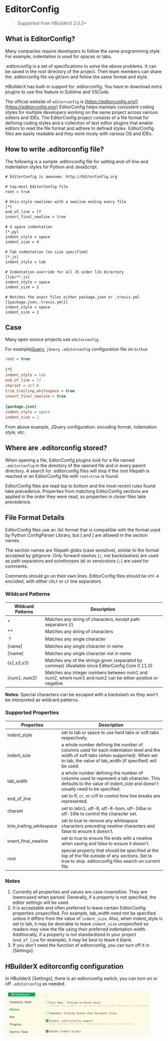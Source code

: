 # EditorConfig

> Supported from HBuilderX 2.0.3+

## What is EditorConfig?

Many companies require developers to follow the same programming style. For example, indentation is used for spaces or tabs.

.editorconfig is a set of specifications to solve the above problems. It can be saved in the root directory of the project. Then team members can share the .editorconfig file via git/svn and follow the same format and style.

HBuilderX has built-in support for .editorconfig. You have to download extra plugins to use this feature in Sublime and VSCode.

The official website of `editorconfig` is [https://editorconfig.org/](https://editorconfig.org/) EditorConfig helps maintain consistent coding styles for multiple developers working on the same project across various editors and IDEs. The EditorConfig project consists of a file format for defining coding styles and a collection of text editor plugins that enable editors to read the file format and adhere to defined styles. EditorConfig files are easily readable and they work nicely with various OS and IDEs.

## How to write .editorconfig file?

The following is a sample .editorconfig file for setting end-of-line and indentation styles for Python and JavaScript.

```
# EditorConfig is awesome: http://EditorConfig.org
 
# top-most EditorConfig file
root = true
 
# Unix-style newlines with a newline ending every file
[*]
end_of_line = lf
insert_final_newline = true
 
# 4 space indentation
[*.py]
indent_style = space
indent_size = 4
 
# Tab indentation (no size specified)
[*.js]
indent_style = tab
 
# Indentation override for all JS under lib directory
[lib/**.js]
indent_style = space
indent_size = 2
 
# Matches the exact files either package.json or .travis.yml
[{package.json,.travis.yml}]
indent_style = space
indent_size = 2
```

## Case

Many open source projects use `editorconfig`.

For example[jQuery](https://github.com/jquery/jquery/blob/master/.editorconfig), `jQuery` `.editorconfig` configuration file on `Github`

```ini
root = true

[*]
indent_style = tab
end_of_line = lf
charset = utf-8
trim_trailing_whitespace = true
insert_final_newline = true

[package.json]
indent_style = space
indent_size = 2
```

From above example, JQuery configuration: encoding format, indentation style, etc.


## Where are .editorconfig stored?

When opening a file, EditorConfig plugins look for a file named `.editorconfig` in the directory of the opened file and in every parent directory. A search for .editorconfig files will stop if the root filepath is reached or an EditorConfig file with `root=true` is found.

EditorConfig files are read top to bottom and the most recent rules found take precedence. Properties from matching EditorConfig sections are applied in the order they were read, so properties in closer files take precedence.


## File Format Details

EditorConfig files use an `INI` format that is compatible with the format used by Python ConfigParser Library, but [ and ] are allowed in the section names. 

The section names are filepath globs (case sensitive), similar to the format accepted by gitignore. Only forward slashes (`/`, not backslashes) are used as path separators and octothorpes (`#`) or semicolons (`;`) are used for comments.
 
Comments should go on their own lines. EditorConfig files should be `UTF-8` encoded, with either `CRLF` or `LF` line separators.

### Wildcard Patterns

| Wildcard Patterns	| Description																																															|
| ----------				| ------------------------------------																																		|
| *									| Matches any string of characters, except path separators (/)																						|
| **								| Matches any string of characters																																				|
| ？								| Matches any single character																																						|
| [name]						| Matches any single character in name																																		|
| [!name]						| Matches any single character not in name																																|
| {s1,s3,s3}				| Matches any of the strings given (separated by commas) (Available since EditorConfig Core 0.11.0)				|
|{num1..num2}				|Matches any integer numbers between num1 and num2, where num1 and num2 can be either positive or negative|

**Notes:** Special characters can be escaped with a backslash so they won't be interpreted as wildcard patterns.

### Supported Properties

| Properties							| Description																																																																																											|
| ------------------------| ------------------------------------------------------------																																																																		|
| indent_style						| set to tab or space to use hard tabs or soft tabs respectively.																																																																	|
| indent_size							| a whole number defining the number of columns used for each indentation level and the width of soft tabs (when supported). When set to tab, the value of tab_width (if specified) will be used.	|
| tab_width								| a whole number defining the number of columns used to represent a tab character. This defaults to the value of indent_size and doesn't usually need to be specified.														|
| end_of_line							|  set to lf, cr, or crlf to control how line breaks are represented.																																																															|
|charset									|set to latin1, utf-8, utf-8-bom, utf-16be or utf-16le to control the character set.																																																							|
| trim_trailing_whitespace| set to true to remove any whitespace characters preceding newline characters and false to ensure it doesn't.																																										|
| insert_final_newline		| set to true to ensure file ends with a newline when saving and false to ensure it doesn't.																																																			|
| root										| special property that should be specified at the top of the file outside of any sections. Set to true to stop .editorconfig files search on current file.																				|

### Notes

1. Currently all properties and values are case-insensitive. They are lowercased when parsed. Generally, if a property is not specified, the editor settings will be used.
2. It is acceptable and often preferred to leave certain EditorConfig properties unspecified. For example, tab_width need not be specified unless it differs from the value of `indent_size`. Also, when indent_style is set to tab, it may be desirable to leave `indent_size` unspecified so readers may view the file using their preferred indentation width. Additionally, if a property is not standardized in your project (`end_of_line` for example), it may be best to leave it blank.
3. If you don't need the function of editorconfig, you can turn off it in [Settings].

## HBuilderX editorconfig configuration

In HBuilderX [Settings], there is an editorconfig switch, you can turn on or off `.editorconfig` as needed.

<img src="/static/snapshots/tutorial/settings/editorconfig_en.png" style="zoom: 45%;border: 1px solid #eee; border-radius: 10px;" />


